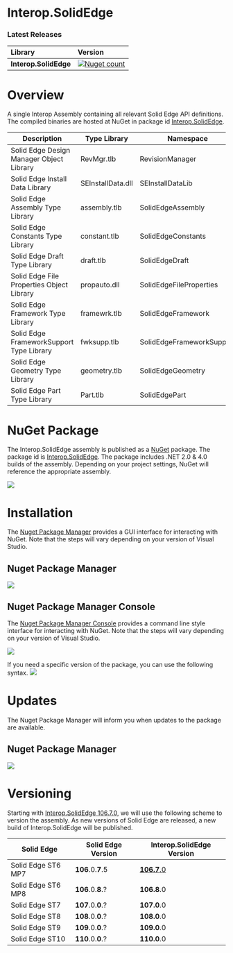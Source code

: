 Interop.SolidEdge
================

### Latest Releases
|Library           |Version           |
|:-----------------|:-----------------|
|**Interop.SolidEdge**|[![Nuget count](http://img.shields.io/nuget/v/Interop.SolidEdge.svg)](https://www.nuget.org/packages/Interop.SolidEdge/)|

# Overview
A single Interop Assembly containing all relevant Solid Edge API definitions. The compiled binaries are hosted at NuGet in package id [Interop.SolidEdge](https://www.nuget.org/packages/Interop.SolidEdge).

| Description | Type Library | Namespace |
| ------------- | ------------- | ------------- |
| Solid Edge Design Manager Object Library | RevMgr.tlb | RevisionManager |
| Solid Edge Install Data Library | SEInstallData.dll | SEInstallDataLib |
| Solid Edge Assembly Type Library | assembly.tlb | SolidEdgeAssembly |
| Solid Edge Constants Type Library | constant.tlb | SolidEdgeConstants |
| Solid Edge Draft Type Library | draft.tlb | SolidEdgeDraft |
| Solid Edge File Properties Object Library | propauto.dll | SolidEdgeFileProperties |
| Solid Edge Framework Type Library | framewrk.tlb | SolidEdgeFramework |
| Solid Edge FrameworkSupport Type Library | fwksupp.tlb | SolidEdgeFrameworkSupport |
| Solid Edge Geometry Type Library | geometry.tlb | SolidEdgeGeometry |
| Solid Edge Part Type Library | Part.tlb | SolidEdgePart |

# NuGet Package
The Interop.SolidEdge assembly is published as a [NuGet](https://www.nuget.org/) package. The package id is [Interop.SolidEdge](https://www.nuget.org/packages/Interop.SolidEdge). The package includes .NET 2.0 & 4.0 builds of the assembly. Depending on your project settings, NuGet will reference the appropriate assembly.

![](https://raw.githubusercontent.com/SolidEdgeCommunity/Interop.SolidEdge/master/media/NuGetPackageExplorer.png)

# Installation
The [Nuget Package Manager](http://docs.nuget.org/docs/start-here/managing-nuget-packages-using-the-dialog) provides a GUI interface for interacting with NuGet. Note that the steps will vary depending on your version of Visual Studio.

## Nuget Package Manager
![](https://raw.githubusercontent.com/SolidEdgeCommunity/Interop.SolidEdge/master/media/Install.png)

## Nuget Package Manager Console
The [Nuget Package Manager Console](http://docs.nuget.org/docs/start-here/using-the-package-manager-console) provides a command line style interface for interacting with NuGet. Note that the steps will vary depending on your version of Visual Studio.

![](https://raw.githubusercontent.com/SolidEdgeCommunity/Interop.SolidEdge/master/media/InstallCommandLine.png)

If you need a specific version of the package, you can use the following syntax.
![](https://raw.githubusercontent.com/SolidEdgeCommunity/Interop.SolidEdge/master/media/InstallVersionCommandLine.png)

# Updates
The Nuget Package Manager will inform you when updates to the package are available.

## Nuget Package Manager
![](https://raw.githubusercontent.com/SolidEdgeCommunity/Interop.SolidEdge/master/media/Update.png)

# Versioning
Starting with [Interop.SolidEdge 106.7.0](https://www.nuget.org/packages/Interop.SolidEdge/106.7.0), we will use the following scheme to version the assembly. As new versions of Solid Edge are released, a new build of Interop.SolidEdge will be published.

| Solid Edge | Solid Edge Version | Interop.SolidEdge Version |
| ------------- | ------------- | ------------- |
| Solid Edge ST6 MP7 | **106**.0.**7**.5 | [**106.7**.0](https://www.nuget.org/packages/Interop.SolidEdge/106.7.0) |
| Solid Edge ST6 MP8 | **106**.0.**8**.? | **106.8**.0 |
| Solid Edge ST7  | **107**.0.**0**.? | **107.0**.0 |
| Solid Edge ST8  | **108**.0.**0**.? | **108.0**.0 |
| Solid Edge ST9  | **109**.0.**0**.? | **109.0**.0 |
| Solid Edge ST10  | **110**.0.**0**.? | **110.0**.0 |
